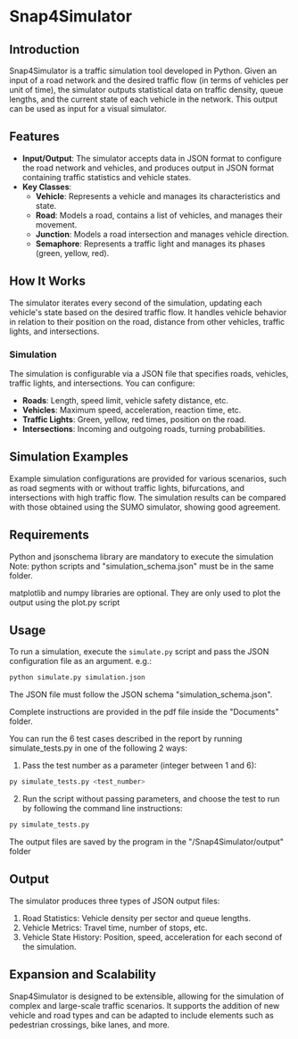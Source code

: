 # Snap4Simulator

## Introduction

Snap4Simulator is a traffic simulation tool developed in Python. Given an input of a road network and the desired traffic flow (in terms of vehicles per unit of time), the simulator outputs statistical data on traffic density, queue lengths, and the current state of each vehicle in the network. This output can be used as input for a visual simulator.

## Features

- **Input/Output**: The simulator accepts data in JSON format to configure the road network and vehicles, and produces output in JSON format containing traffic statistics and vehicle states.
- **Key Classes**:
  - **Vehicle**: Represents a vehicle and manages its characteristics and state.
  - **Road**: Models a road, contains a list of vehicles, and manages their movement.
  - **Junction**: Models a road intersection and manages vehicle direction.
  - **Semaphore**: Represents a traffic light and manages its phases (green, yellow, red).

## How It Works

The simulator iterates every second of the simulation, updating each vehicle's state based on the desired traffic flow. It handles vehicle behavior in relation to their position on the road, distance from other vehicles, traffic lights, and intersections.

### Simulation

The simulation is configurable via a JSON file that specifies roads, vehicles, traffic lights, and intersections. You can configure:
- **Roads**: Length, speed limit, vehicle safety distance, etc.
- **Vehicles**: Maximum speed, acceleration, reaction time, etc.
- **Traffic Lights**: Green, yellow, red times, position on the road.
- **Intersections**: Incoming and outgoing roads, turning probabilities.

## Simulation Examples

Example simulation configurations are provided for various scenarios, such as road segments with or without traffic lights, bifurcations, and intersections with high traffic flow. The simulation results can be compared with those obtained using the SUMO simulator, showing good agreement.

## Requirements
Python and jsonschema library are mandatory to execute the simulation
Note: python scripts and "simulation_schema.json" must be in the same folder.

matplotlib and numpy libraries are optional. They are only used to plot the output using the plot.py script

## Usage

To run a simulation, execute the `simulate.py` script and pass the JSON configuration file as an argument. e.g.:

```bash
python simulate.py simulation.json
```

The JSON file must follow the JSON schema "simulation_schema.json".

Complete instructions are provided in the pdf file inside the "Documents" folder.

You can run the 6 test cases described in the report by running simulate_tests.py in one of the following 2 ways:
1. Pass the test number as a parameter (integer between 1 and 6):
```bash
py simulate_tests.py <test_number>
```
2. Run the script without passing parameters, and choose the test to run by following the command line instructions:
```bash
py simulate_tests.py
```

The output files are saved by the program in the "/Snap4Simulator/output" folder

## Output
The simulator produces three types of JSON output files:

1. Road Statistics: Vehicle density per sector and queue lengths.
2. Vehicle Metrics: Travel time, number of stops, etc.
3. Vehicle State History: Position, speed, acceleration for each second of the simulation.
## Expansion and Scalability
Snap4Simulator is designed to be extensible, allowing for the simulation of complex and large-scale traffic scenarios. It supports the addition of new vehicle and road types and can be adapted to include elements such as pedestrian crossings, bike lanes, and more.